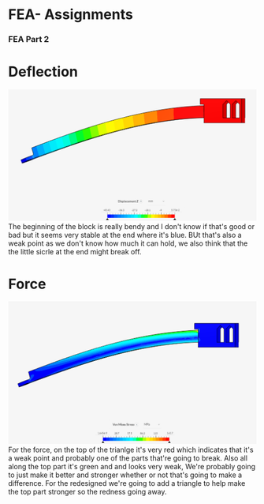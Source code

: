 # FEA- Assignments 

### FEA Part 2
# Deflection
![Displace](images/Displace.png)
The beginning of the block is really bendy and I don't know if that's good or bad but it seems very stable at the end where it's blue. BUt that's also a weak point as we don't know how much it can hold, we also think that the the little sicrle at the end might break off.
# Force
![force](images/force.png)
For the force, on the top of the trianlge it's very red which indicates that it's a weak point and probably one of the parts that're going to break. Also all along the top part it's green and and looks very weak, We're probably going to just make it better and stronger whether or not that's going to make a difference. For the redesigned we're going to add a triangle to help make the top part stronger so the redness going away.
